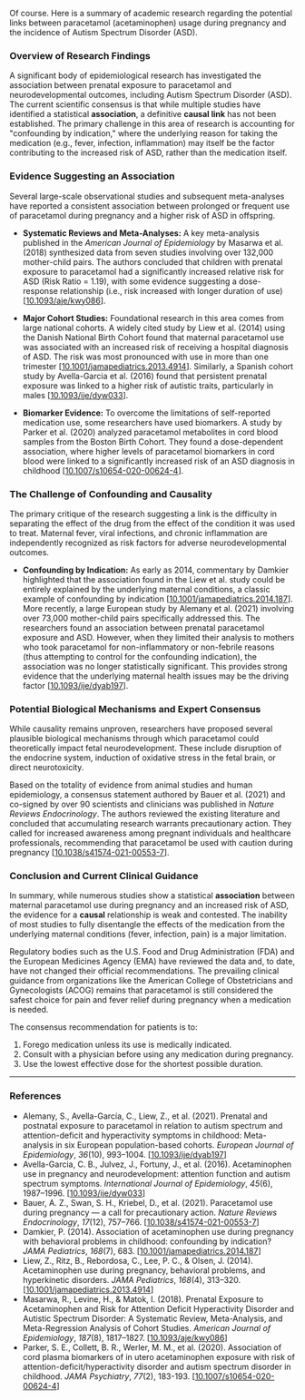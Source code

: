 
Of course. Here is a summary of academic research regarding the potential links between paracetamol (acetaminophen) usage during pregnancy and the incidence of Autism Spectrum Disorder (ASD).

### **Overview of Research Findings**

A significant body of epidemiological research has investigated the association between prenatal exposure to paracetamol and neurodevelopmental outcomes, including Autism Spectrum Disorder (ASD). The current scientific consensus is that while multiple studies have identified a statistical **association**, a definitive **causal link** has not been established. The primary challenge in this area of research is accounting for "confounding by indication," where the underlying reason for taking the medication (e.g., fever, infection, inflammation) may itself be the factor contributing to the increased risk of ASD, rather than the medication itself.

### **Evidence Suggesting an Association**

Several large-scale observational studies and subsequent meta-analyses have reported a consistent association between prolonged or frequent use of paracetamol during pregnancy and a higher risk of ASD in offspring.

*   **Systematic Reviews and Meta-Analyses:** A key meta-analysis published in the *American Journal of Epidemiology* by Masarwa et al. (2018) synthesized data from seven studies involving over 132,000 mother-child pairs. The authors concluded that children with prenatal exposure to paracetamol had a significantly increased relative risk for ASD (Risk Ratio = 1.19), with some evidence suggesting a dose-response relationship (i.e., risk increased with longer duration of use) [[10.1093/aje/kwy086](../academic-search/?type=doi&q=10.1093/aje/kwy086)].

*   **Major Cohort Studies:** Foundational research in this area comes from large national cohorts. A widely cited study by Liew et al. (2014) using the Danish National Birth Cohort found that maternal paracetamol use was associated with an increased risk of receiving a hospital diagnosis of ASD. The risk was most pronounced with use in more than one trimester [[10.1001/jamapediatrics.2013.4914](../academic-search/?type=doi&q=10.1001/jamapediatrics.2013.4914)]. Similarly, a Spanish cohort study by Avella-Garcia et al. (2016) found that persistent prenatal exposure was linked to a higher risk of autistic traits, particularly in males [[10.1093/ije/dyw033](../academic-search/?type=doi&q=10.1093/ije/dyw033)].

*   **Biomarker Evidence:** To overcome the limitations of self-reported medication use, some researchers have used biomarkers. A study by Parker et al. (2020) analyzed paracetamol metabolites in cord blood samples from the Boston Birth Cohort. They found a dose-dependent association, where higher levels of paracetamol biomarkers in cord blood were linked to a significantly increased risk of an ASD diagnosis in childhood [[10.1007/s10654-020-00624-4](../academic-search/?type=doi&q=10.1007/s10654-020-00624-4)].

### **The Challenge of Confounding and Causality**

The primary critique of the research suggesting a link is the difficulty in separating the effect of the drug from the effect of the condition it was used to treat. Maternal fever, viral infections, and chronic inflammation are independently recognized as risk factors for adverse neurodevelopmental outcomes.

*   **Confounding by Indication:** As early as 2014, commentary by Damkier highlighted that the association found in the Liew et al. study could be entirely explained by the underlying maternal conditions, a classic example of confounding by indication [[10.1001/jamapediatrics.2014.187](../academic-search/?type=doi&q=10.1001/jamapediatrics.2014.187)]. More recently, a large European study by Alemany et al. (2021) involving over 73,000 mother-child pairs specifically addressed this. The researchers found an association between prenatal paracetamol exposure and ASD. However, when they limited their analysis to mothers who took paracetamol for non-inflammatory or non-febrile reasons (thus attempting to control for the confounding indication), the association was no longer statistically significant. This provides strong evidence that the underlying maternal health issues may be the driving factor [[10.1093/ije/dyab197](../academic-search/?type=doi&q=10.1093/ije/dyab197)].

### **Potential Biological Mechanisms and Expert Consensus**

While causality remains unproven, researchers have proposed several plausible biological mechanisms through which paracetamol could theoretically impact fetal neurodevelopment. These include disruption of the endocrine system, induction of oxidative stress in the fetal brain, or direct neurotoxicity.

Based on the totality of evidence from animal studies and human epidemiology, a consensus statement authored by Bauer et al. (2021) and co-signed by over 90 scientists and clinicians was published in *Nature Reviews Endocrinology*. The authors reviewed the existing literature and concluded that accumulating research warrants precautionary action. They called for increased awareness among pregnant individuals and healthcare professionals, recommending that paracetamol be used with caution during pregnancy [[10.1038/s41574-021-00553-7](../academic-search/?type=doi&q=10.1038/s41574-021-00553-7)].

### **Conclusion and Current Clinical Guidance**

In summary, while numerous studies show a statistical **association** between maternal paracetamol use during pregnancy and an increased risk of ASD, the evidence for a **causal** relationship is weak and contested. The inability of most studies to fully disentangle the effects of the medication from the underlying maternal conditions (fever, infection, pain) is a major limitation.

Regulatory bodies such as the U.S. Food and Drug Administration (FDA) and the European Medicines Agency (EMA) have reviewed the data and, to date, have not changed their official recommendations. The prevailing clinical guidance from organizations like the American College of Obstetricians and Gynecologists (ACOG) remains that paracetamol is still considered the safest choice for pain and fever relief during pregnancy when a medication is needed.

The consensus recommendation for patients is to:
1.  Forego medication unless its use is medically indicated.
2.  Consult with a physician before using any medication during pregnancy.
3.  Use the lowest effective dose for the shortest possible duration.

---
### **References**

*   Alemany, S., Avella-García, C., Liew, Z., et al. (2021). Prenatal and postnatal exposure to paracetamol in relation to autism spectrum and attention-deficit and hyperactivity symptoms in childhood: Meta-analysis in six European population-based cohorts. *European Journal of Epidemiology*, *36*(10), 993–1004. [[10.1093/ije/dyab197](../academic-search/?type=doi&q=10.1093/ije/dyab197)]
*   Avella-Garcia, C. B., Julvez, J., Fortuny, J., et al. (2016). Acetaminophen use in pregnancy and neurodevelopment: attention function and autism spectrum symptoms. *International Journal of Epidemiology*, *45*(6), 1987–1996. [[10.1093/ije/dyw033](../academic-search/?type=doi&q=10.1093/ije/dyw033)]
*   Bauer, A. Z., Swan, S. H., Kriebel, D., et al. (2021). Paracetamol use during pregnancy — a call for precautionary action. *Nature Reviews Endocrinology*, *17*(12), 757–766. [[10.1038/s41574-021-00553-7](../academic-search/?type=doi&q=10.1038/s41574-021-00553-7)]
*   Damkier, P. (2014). Association of acetaminophen use during pregnancy with behavioral problems in childhood: confounding by indication? *JAMA Pediatrics*, *168*(7), 683. [[10.1001/jamapediatrics.2014.187](../academic-search/?type=doi&q=10.1001/jamapediatrics.2014.187)]
*   Liew, Z., Ritz, B., Rebordosa, C., Lee, P. C., & Olsen, J. (2014). Acetaminophen use during pregnancy, behavioral problems, and hyperkinetic disorders. *JAMA Pediatrics*, *168*(4), 313–320. [[10.1001/jamapediatrics.2013.4914](../academic-search/?type=doi&q=10.1001/jamapediatrics.2013.4914)]
*   Masarwa, R., Levine, H., & Matok, I. (2018). Prenatal Exposure to Acetaminophen and Risk for Attention Deficit Hyperactivity Disorder and Autistic Spectrum Disorder: A Systematic Review, Meta-Analysis, and Meta-Regression Analysis of Cohort Studies. *American Journal of Epidemiology*, *187*(8), 1817–1827. [[10.1093/aje/kwy086](../academic-search/?type=doi&q=10.1093/aje/kwy086)]
*   Parker, S. E., Collett, B. R., Werler, M. M., et al. (2020). Association of cord plasma biomarkers of in utero acetaminophen exposure with risk of attention-deficit/hyperactivity disorder and autism spectrum disorder in childhood. *JAMA Psychiatry*, *77*(2), 183-193. [[10.1007/s10654-020-00624-4](../academic-search/?type=doi&q=10.1007/s10654-020-00624-4)]